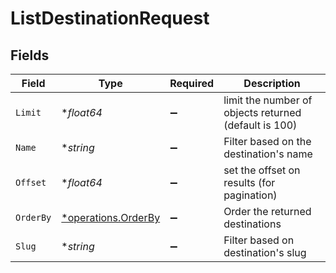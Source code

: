 # ListDestinationRequest


## Fields

| Field                                                     | Type                                                      | Required                                                  | Description                                               |
| --------------------------------------------------------- | --------------------------------------------------------- | --------------------------------------------------------- | --------------------------------------------------------- |
| `Limit`                                                   | **float64*                                                | :heavy_minus_sign:                                        | limit the number of objects returned (default is 100)     |
| `Name`                                                    | **string*                                                 | :heavy_minus_sign:                                        | Filter based on the destination's name                    |
| `Offset`                                                  | **float64*                                                | :heavy_minus_sign:                                        | set the offset on results (for pagination)                |
| `OrderBy`                                                 | [*operations.OrderBy](../../models/operations/orderby.md) | :heavy_minus_sign:                                        | Order the returned destinations                           |
| `Slug`                                                    | **string*                                                 | :heavy_minus_sign:                                        | Filter based on destination's slug                        |